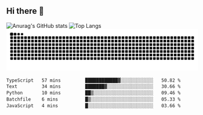 ## Hi there 👋
![Anurag's GitHub stats](https://github-readme-stats.vercel.app/api?username=CNCoreSteb)
![Top Langs](https://github-readme-stats.vercel.app/api/top-langs/?username=CNCoreSteb)
<picture>
  <source media="(prefers-color-scheme: dark)" srcset="https://raw.githubusercontent.com/CNCoreSteb/CNCoreSteb/output/github-contribution-grid-snake-dark.svg">
  <source media="(prefers-color-scheme: light)" srcset="https://raw.githubusercontent.com/CNCoreSteb/CNCoreSteb/output/github-contribution-grid-snake.svg">
  <img alt="github contribution grid snake animation" src="https://raw.githubusercontent.com/CNCoreSteb/CNCoreSteb/output/github-contribution-grid-snake.svg">
</picture>

<!--START_SECTION:waka-->

```txt
TypeScript   57 mins         ████████████▓░░░░░░░░░░░░   50.82 %
Text         34 mins         ███████▓░░░░░░░░░░░░░░░░░   30.66 %
Python       10 mins         ██▒░░░░░░░░░░░░░░░░░░░░░░   09.46 %
Batchfile    6 mins          █▒░░░░░░░░░░░░░░░░░░░░░░░   05.33 %
JavaScript   4 mins          █░░░░░░░░░░░░░░░░░░░░░░░░   03.66 %
```

<!--END_SECTION:waka-->


<!--
**CNCoreSteb/CNCoreSteb** is a ✨ _special_ ✨ repository because its `README.md` (this file) appears on your GitHub profile.

Here are some ideas to get you started:

- 🔭 I’m currently working on ...
- 🌱 I’m currently learning ...
- 👯 I’m looking to collaborate on ...
- 🤔 I’m looking for help with ...
- 💬 Ask me about ...
- 📫 How to reach me: ...
- 😄 Pronouns: ...
- ⚡ Fun fact: ...
-->
